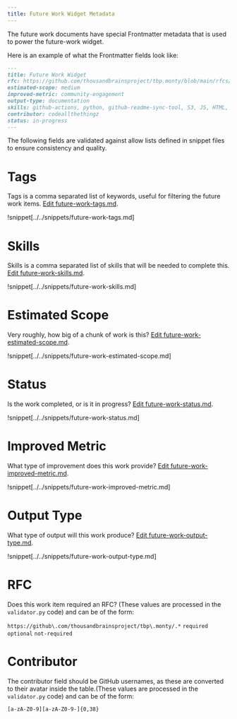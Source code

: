 ```yaml
---
title: Future Work Widget Metadata
---
```


The future work documents have special Frontmatter metadata that is used to power the future-work widget.

Here is an example of what the Frontmatter fields look like:

```markdown
---
title: Future Work Widget
rfc: https://github.com/thousandbrainsproject/tbp.monty/blob/main/rfcs/0015_future_work.md
estimated-scope: medium
improved-metric: community-engagement
output-type: documentation
skills: github-actions, python, github-readme-sync-tool, S3, JS, HTML, CSS
contributor: codeallthethingz
status: in-progress
---
```

The following fields are validated against allow lists defined in snippet files to ensure consistency and quality.

# Tags

Tags is a comma separated list of keywords, useful for filtering the future work items. [Edit future-work-tags.md](https://github.com/thousandbrainsproject/tbp.monty/edit/main/docs/snippets/future-work-tags.md).

!snippet[../../snippets/future-work-tags.md]

# Skills

Skills is a comma separated list of skills that will be needed to complete this. [Edit future-work-skills.md](https://github.com/thousandbrainsproject/tbp.monty/edit/main/docs/snippets/future-work-skills.md).

!snippet[../../snippets/future-work-skills.md]

# Estimated Scope

Very roughly, how big of a chunk of work is this? [Edit future-work-estimated-scope.md](https://github.com/thousandbrainsproject/tbp.monty/edit/main/docs/snippets/future-work-estimated-scope.md).

!snippet[../../snippets/future-work-estimated-scope.md]

# Status

Is the work completed, or is it in progress? [Edit future-work-status.md](https://github.com/thousandbrainsproject/tbp.monty/edit/main/docs/snippets/future-work-status.md).

!snippet[../../snippets/future-work-status.md]

# Improved Metric

What type of improvement does this work provide? [Edit future-work-improved-metric.md](https://github.com/thousandbrainsproject/tbp.monty/edit/main/docs/snippets/future-work-improved-metric.md).

!snippet[../../snippets/future-work-improved-metric.md]

# Output Type

What type of output will this work produce? [Edit future-work-output-type.md](https://github.com/thousandbrainsproject/tbp.monty/edit/main/docs/snippets/future-work-output-type.md).

!snippet[../../snippets/future-work-output-type.md]

# RFC

Does this work item required an RFC? (These values are processed in the `validator.py` code) and can be of the form:

`https://github\.com/thousandbrainsproject/tbp\.monty/.*` `required` `optional` `not-required`

# Contributor

The contributor field should be GitHub usernames, as these are converted to their avatar inside the table.(These values are processed in the `validator.py` code) and can be of the form:

`[a-zA-Z0-9][a-zA-Z0-9-]{0,38}`